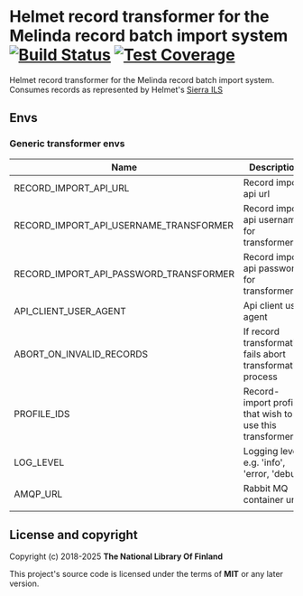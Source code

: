 # Helmet record transformer for the Melinda record batch import system  [![Build Status](https://travis-ci.org/NatLibFi/melinda-record-import-transformer-helmet.svg)](https://travis-ci.org/NatLibFi/melinda-record-import-transformer-helmet) [![Test Coverage](https://codeclimate.com/github/NatLibFi/melinda-record-import-transformer-helmet/badges/coverage.svg)](https://codeclimate.com/github/NatLibFi/melinda-record-import-transformer-helmet/coverage)

Helmet record transformer for the Melinda record batch import system. Consumes records as represented by Helmet's [Sierra ILS](https://sandbox.iii.com/iii/sierra-api/swagger/index.html)

## Envs
### Generic transformer envs
| Name                                   | Description                                                 | default                      |
|----------------------------------------|-------------------------------------------------------------|------------------------------|
| RECORD_IMPORT_API_URL                  | Record import api url                                       | 'cli'                        |
| RECORD_IMPORT_API_USERNAME_TRANSFORMER | Record import api username for transformer                  | 'cli'                        |
| RECORD_IMPORT_API_PASSWORD_TRANSFORMER | Record import api password for transformer                  | hidden                       |
| API_CLIENT_USER_AGENT                  | Api client user agent                                       | "_RECORD-IMPORT-TRANSFORMER" |
| ABORT_ON_INVALID_RECORDS               | If record transformation fails abort transformation process | 0  (false)                   |
| PROFILE_IDS                            | Record-import profiles that wish to use this transformer    | "[\"foobar\"]"               |
| LOG_LEVEL                              | Logging level e.g. 'info', 'error, 'debug'                  | "info"                       |
| AMQP_URL                               | Rabbit MQ container url                                     | "amqp://127.0.0.1:5672/"     |
|                                        |                                                             |                              |

## License and copyright

Copyright (c) 2018-2025 **The National Library Of Finland**

This project's source code is licensed under the terms of **MIT** or any later version.
